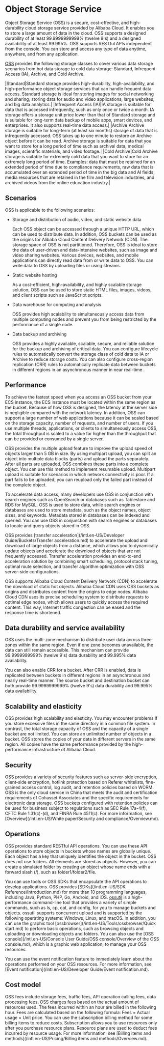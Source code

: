 # Object Storage Service

Object Storage Service \(OSS\) is a secure, cost-effective, and high-durability cloud storage service provided by Alibaba Cloud. It enables you to store a large amount of data in the cloud. OSS supports a designed durability of at least 99.9999999999% \(twelve 9's\) and a designed availability of at least 99.995%. OSS supports RESTful APIs independent from the console. You can store and access any type of data anytime, anywhere, and from any application.

[OSS](https://common-buy.aliyun.com/?spm=5176.7933691.1309819..68542a669quNbn&commodityCode=oss) provides the following storage classes to cover various data storage scenarios from hot data storage to cold data storage: Standard, Infrequent Access \(IA\), Archive, and Cold Archive.

|Standard|Standard storage provides high-durability, high-availability, and high-performance object storage services that can handle frequent data access. Standard storage is ideal for storing images for social networking and sharing, storing data for audio and video applications, large websites, and big data analytics.|
|Infrequent Access \(IA\)|IA storage is suitable for data that is accessed infrequently, such as only once or twice a month. IA storage offers a storage unit price lower than that of Standard storage and is suitable for long-term data backup of mobile apps, smart devices, and enterprises. It also supports real-time data access.|
|Archive|Archive storage is suitable for long-term \(at least six months\) storage of data that is infrequently accessed. OSS takes up to one minute to restore an Archive object before it can be read. Archive storage is suitable for data that you want to store for a long period of time such as archival data, medical images, scientific materials, and video footage.|
|Cold Archive|Cold Archive storage is suitable for extremely cold data that you want to store for an extremely long period of time. Examples: data that must be retained for an extended period of time due to compliance requirements, raw data that is accumulated over an extended period of time in the big data and AI fields, media resources that are retained in the film and television industries, and archived videos from the online education industry.|

## Scenarios

OSS is applicable to the following scenarios:

-   Storage and distribution of audio, video, and static website data

    Each OSS object can be accessed through a unique HTTP URL, which can be used to distribute data. In addition, OSS buckets can be used as the origins for Alibaba Cloud Content Delivery Network \(CDN\). The storage space of OSS is not partitioned. Therefore, OSS is ideal to store the data of user-driven and data-intensive websites, such as image and video sharing websites. Various devices, websites, and mobile applications can directly read data from or write data to OSS. You can write data to OSS by uploading files or using streams.

-   Static website hosting

    As a cost-efficient, high-availability, and highly scalable storage solution, OSS can be used to store static HTML files, images, videos, and client scripts such as JavaScript scripts.

-   Data warehouse for computing and analysis

    OSS provides high scalability to simultaneously access data from multiple computing nodes and prevent you from being restricted by the performance of a single node.

-   Data backup and archiving

    OSS provides a highly available, scalable, secure, and reliable solution for the backup and archiving of critical data. You can configure lifecycle rules to automatically convert the storage class of cold data to IA or Archive to reduce storage costs. You can also configure cross-region replication \(CRR\) rules to automatically replicate data between buckets in different regions in an asynchronous manner in near real-time .


## Performance

To achieve the fastest speed when you access an OSS bucket from your ECS instance, the ECS instance must be located within the same region as the bucket. Because of how OSS is designed, the latency at the server side is negligible compared with the network latency. In addition, OSS can support a large number of web applications because it can be scaled based on the storage capacity, number of requests, and number of users. If you use multiple threads, applications, or clients to simultaneously access OSS, the total throughput is scaled to a value far higher than the throughput that can be provided or consumed by a single server.

OSS provides the multiple upload feature to improve the upload speed of objects larger than 5 GB in size. By using multipart upload, you can split an object into multiple data blocks \(parts\) and upload the parts separately. After all parts are uploaded, OSS combines these parts into a complete object. You can use this method to implement resumable upload. Multipart upload is suitable for scenarios in which network connectivity is poor. If a part fails to be uploaded, you can reupload only the failed part instead of the complete object.

To accelerate data access, many developers use OSS in conjunction with search engines such as OpenSearch or databases such as Tablestore and RDS for MySQL. OSS is used to store data, while search engines or databases are used to store metadata, such as the object names, object sizes, and keywords. Metadata stored in databases can be indexed and queried. You can use OSS in conjunction with search engines or databases to locate and query objects stored in OSS.

OSS provides [transfer acceleration](/intl.en-US/Developer Guide/Buckets/Transfer acceleration.md) to accelerate the upload and download of large objects from a distance, which allows you to dynamically update objects and accelerate the download of objects that are not frequently accessed. Transfer acceleration provides an end-to-end acceleration solution by combining smart scheduling, protocol stack tuning, optimal route selection, and transfer algorithm optimization with OSS server-side configurations.

OSS supports Alibaba Cloud Content Delivery Network \(CDN\) to accelerate the download of static hot objects. Alibaba Cloud CDN uses OSS buckets as origins and distributes content from the origins to edge nodes. Alibaba Cloud CDN uses its precise scheduling system to distribute requests to optimal edge nodes, which allows users to quickly access the required content. This way, Internet traffic congestion can be eased and the response time is shortened.

## Data durability and service availability

OSS uses the multi-zone mechanism to distribute user data across three zones within the same region. Even if one zone becomes unavailable, the data can still remain accessible. This mechanism can provide 99.9999999999% \(twelve 9's\) data durability and 99.995% data availability.

You can also enable CRR for a bucket. After CRR is enabled, data is replicated between buckets in different regions in an asynchronous and nearly real-time manner. The source bucket and destination bucket can both provide 99.9999999999% \(twelve 9's\) data durability and 99.995% data availability.

## Scalability and elasticity

OSS provides high scalability and elasticity. You may encounter problems if you store excessive files in the same directory in a common file system. In contrast, the total storage capacity of OSS and the capacity of a single bucket are not limited. You can store an unlimited number of objects in a bucket. OSS stores the copies of your data in different servers in the same region. All copies have the same performance provided by the high-performance infrastructure of Alibaba Cloud.

## Security

OSS provides a variety of security features such as server-side encryption, client-side encryption, hotlink protection based on Referer whitelists, fine-grained access control, log audit, and retention policies based on WORM. OSS is the only cloud service in China that meets the audit and certification requirements of Cohasset Associates and the specific requirements for electronic data storage. OSS buckets configured with retention policies can be used for business subject to regulations such as SEC Rule 17a-4\(f\), CFTC Rule 1.31\(c\)-\(d\), and FINRA Rule 4511\(c\). For more information, see [Overview](/intl.en-US/White paper/Security and compliance/Overview.md).

## Operations

OSS provides standard RESTful API operations. You can use these API operations to store objects in buckets whose names are globally unique. Each object has a key that uniquely identifies the object in the bucket. OSS does not use folders. All elements are stored as objects. However, you can create a simulated folder by creating an object whose name ends with a forward slash \(/\), such as folder1/folder2/file.

You can use tools or OSS SDKs that encapsulate the API operations to develop applications. OSS provides [SDKs](/intl.en-US/SDK Reference/Introduction.md) for more than 10 programming languages, including Java, Python, PHP, Go, Android, and iOS. [ossutil](/intl.en-US/Tools/ossutil/Overview.md) is a high-performance command-line tool that provides a variety of simple commands, such as ls, cp, cat, and config, for you to manage buckets and objects. ossutil supports concurrent upload and is supported by the following operating systems: Windows, Linux, and macOS. In addition, you can use the graphic tool [ossbrowser](/intl.en-US/Tools/ossbrowser/Quick start.md) to perform basic operations, such as browsing objects and uploading or downloading objects and folders. You can also use the [OSS console](/intl.en-US/Console User Guide/OSS console/Overview of the OSS console.md), which is a graphic web application, to manage your OSS resources.

You can use the event notification feature to immediately learn about the operations performed on your OSS resources. For more information, see [Event notification](/intl.en-US/Developer Guide/Event notification.md).

## Cost model

OSS fees include storage fees, traffic fees, API operation calling fees, data processing fees. OSS charges fees based on the actual amount of resources used. The fees incurred within an hour are billed in the following hour. Fees are calculated based on the following formula: Fees = Actual usage × Unit price. You can use the subscription billing method for some billing items to reduce costs. Subscription allows you to use resources only after you purchase resource plans. Resource plans are used to deduct fees incurred by resource usage. For more information, see [Billing items and methods](/intl.en-US/Pricing/Billing items and methods/Overview.md).

